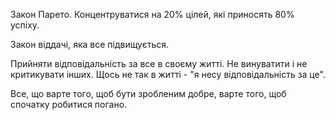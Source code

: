 Закон Парето. Концентруватися на 20% цілей, які приносять 80% успіху.

Закон віддачі, яка все підвищується.

Прийняти відповідальність за все в своєму житті. Не винуватити і не критикувати інших. Щось не так в житті - "я несу відповідальність за це".

Все, що варте того, щоб бути зробленим добре, варте того, щоб спочатку робитися погано.